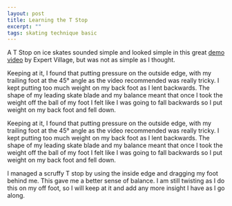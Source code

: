 ```yaml
---
layout: post
title: Learning the T Stop
excerpt: ""
tags: skating technique basic
---
```


A T Stop on ice skates sounded simple and looked simple in this great [demo video](http://www.youtube.com/watch?v=S8CWdQyYxzc) by Expert Village, but was not as simple as I thought.

Keeping at it, I found that putting pressure on the outside edge, with my trailing foot at the 45° angle as the video recommended was really tricky. I kept putting too much weight on my back foot as I lent backwards. The shape of my leading skate blade and my balance meant that once I took the weight off the ball of my foot I felt like I was going to fall backwards so I put weight on my back foot and fell down.

Keeping at it, I found that putting pressure on the outside edge, with my trailing foot at the 45° angle as the video recommended was really tricky. I kept putting too much weight on my back foot as I lent backwards. The shape of my leading skate blade and my balance meant that once I took the weight off the ball of my foot I felt like I was going to fall backwards so I put weight on my back foot and fell down.

I managed a scruffy T stop by using the inside edge and dragging my foot behind me. This gave me a better sense of balance. I am still twisting as I do this on my off foot, so I will keep at it and add any more insight I have as I go along.
